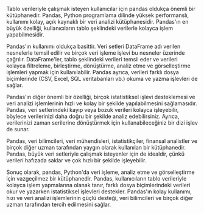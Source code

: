 Tablo verileriyle çalışmak isteyen kullanıcılar için pandas oldukça önemli bir kütüphanedir. Pandas, Python programlama dilinde yüksek performanslı, kullanımı kolay, açık kaynaklı bir veri analizi kütüphanesidir. Pandas'ın en büyük özelliği, kullanıcıların tablo şeklindeki verilerle kolayca işlem yapabilmesidir.

Pandas'ın kullanımı oldukça basittir. Veri setleri DataFrame adı verilen nesnelerle temsil edilir ve birçok veri işleme işlevi bu nesneler üzerinde çağrılır. DataFrame'ler, tablo şeklindeki verileri temsil eder ve verileri kolayca filtreleme, birleştirme, dönüştürme, analiz etme ve görselleştirme işlemleri yapmak için kullanılabilir. Pandas ayrıca, verileri farklı dosya biçimlerinde (CSV, Excel, SQL veritabanları vb.) okuma ve yazma işlevleri de sağlar.

Pandas'ın diğer önemli bir özelliği, birçok istatistiksel işlevi desteklemesi ve veri analizi işlemlerinin hızlı ve kolay bir şekilde yapılabilmesini sağlamasıdır. Pandas, veri setlerindeki kayıp veya bozuk verileri kolayca işleyebilir, böylece verilerinizi daha doğru bir şekilde analiz edebilirsiniz. Ayrıca, verilerinizi zaman serilerine dönüştürmek için kullanabileceğiniz bir dizi işlev de sunar.

Pandas, veri bilimcileri, veri mühendisleri, istatistikçiler, finansal analistler ve birçok diğer uzman tarafından yaygın olarak kullanılan bir kütüphanedir. Pandas, büyük veri setleriyle çalışmak isteyenler için de idealdir, çünkü verileri hafızada saklar ve çok hızlı bir şekilde işleyebilir.

Sonuç olarak, pandas, Python'da veri işleme, analiz etme ve görselleştirme için vazgeçilmez bir kütüphanedir. Pandas, kullanıcıların tablo verileriyle kolayca işlem yapmalarına olanak tanır, farklı dosya biçimlerindeki verileri okur ve yazarken istatistiksel işlevleri destekler. Pandas'ın kolay kullanımı, hızı ve veri analizi işlemlerinin güçlü desteği, veri bilimcileri ve birçok diğer uzman tarafından tercih edilmesini sağlar.
